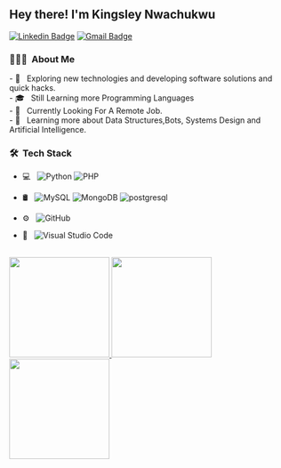 

<h2> Hey there! I'm Kingsley Nwachukwu</h2>

[![Linkedin Badge](https://img.shields.io/badge/-Kingsley_Nwachukwu-blue?style=flat-square&logo=Linkedin&logoColor=white&link=https://www.linkedin.com/in/ishagupta20//)](https://www.linkedin.com/in/kingsley-nwachukwu-592a2b281/) [![Gmail Badge](https://img.shields.io/badge/-nkingsley130@gmail.com-c14438?style=flat-square&logo=Gmail&logoColor=white&link=mailto:nkingsley130@gmail.com)](mailto:nkingsley130@gmail.com)

<h3> 👨🏻‍💻 &nbsp;About Me </h3>
- 🤔 &nbsp; Exploring new technologies and developing software solutions and quick hacks.
<br />
- 🎓 &nbsp; Still Learning more Programming Languages
<br />
- 💼 &nbsp; Currently Looking For A Remote Job.
<br />
- 🌱 &nbsp; Learning more about Data Structures,Bots, Systems Design and Artificial Intelligence.

<h3> 🛠 &nbsp;Tech Stack</h3>

- 💻 &nbsp;
  ![Python](https://img.shields.io/badge/-Python-333333?style=flat&logo=python)
  ![PHP](https://img.shields.io/badge/-PHP-333333?style=flat&logo=PHP&logoColor=276DC3)
  
- 🛢 &nbsp;
  ![MySQL](https://img.shields.io/badge/-MySQL-333333?style=flat&logo=mysql)
  ![MongoDB](https://img.shields.io/badge/-MongoDB-333333?style=flat&logo=mongodb)
  ![postgresql](https://img.shields.io/badge/-postgresql-333333?style=flat&logo=postgresql)
- ⚙️ &nbsp;
  ![GitHub](https://img.shields.io/badge/-GitHub-333333?style=flat&logo=github)
- 🔧 &nbsp;
  ![Visual Studio Code](https://img.shields.io/badge/-Visual%20Studio%20Code-333333?style=flat&logo=visual-studio-code&logoColor=007ACC)

<br/>

<a href="https://github.com/kingsaint23">
  <img height="180em" src="https://github-readme-stats.vercel.app/api?username=kingsaint23&theme=buefy&show_icons=true" />
  <img height="180em" src="https://github-readme-stats.vercel.app/api/top-langs/?username=kingsaint23&theme=buefy&layout=compact&show_icons=true" />
  <img height="180em" src="https://github-readme-streak-stats.herokuapp.com/?user=kingsaint23&theme=buefy&show_icons=true" />
</a>
